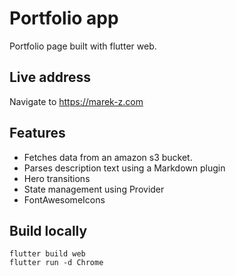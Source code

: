 # Portfolio app
Portfolio page built with flutter web. 

## Live address

Navigate to https://marek-z.com

## Features

- Fetches data from an amazon s3 bucket. 
- Parses description text using a Markdown plugin
- Hero transitions
- State management using Provider 
- FontAwesomeIcons

## Build locally

```
flutter build web
flutter run -d Chrome
```


